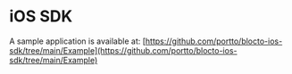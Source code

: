 # iOS SDK



A sample application is available at: [https://github.com/portto/blocto-ios-sdk/tree/main/Example](https://github.com/portto/blocto-ios-sdk/tree/main/Example)

